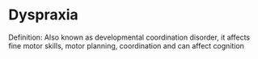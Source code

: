 # Dyspraxia

Definition: Also known as developmental coordination disorder, it affects fine motor skills, motor planning, coordination and can affect cognition